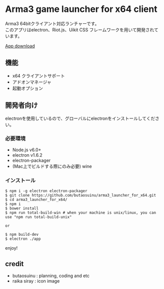 # Arma3 game launcher for x64 client

Arma3 64bitクライアント対応ランチャーです。  
このアプリはelectron、Riot.js、Uikit CSS フレームワークを用いて開発されています。  

[App download](https://github.com/butaosuinu/arma3_launcher_for_x64/releases)

## 機能

- x64 クライアントサポート
- アドオンマネージャ
- 起動オプション


## 開発者向け

electronを使用しているので、グローバルにelectronをインストールしてください。  

### 必要環境

- Node.js v6.0+
- electron v1.6.2
- electron-packager
- (Mac上でビルドする際にのみ必要) wine

### インストール

```
$ npm i -g electron electron-packager
$ git clone https://github.com/butaosuinu/arma3_launcher_for_x64.git
$ cd arma3_launcher_for_x64/
$ npm i
$ bower install
$ npm run total-build-win # when your machine is unix/linux, you can use "npm run total-build-unix"

or

$ npm build-dev
$ electron ./app
```

enjoy!

## credit

- butaosuinu : planning, coding and etc
- raika siray : icon image
